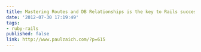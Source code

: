 ```yaml
---
title: Mastering Routes and DB Relationships is the key to Rails success
date: '2012-07-30 17:19:49'
tags:
- ruby-rails
published: false
link: http://www.paulzaich.com/?p=615
---
```



